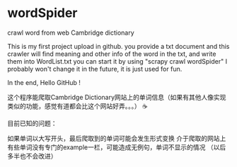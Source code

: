 # wordSpider
crawl word from web Cambridge dictionary

This is my first project upload in github.
you provide a txt document and this crawler will find meaning and other info of the word in the txt, and write them into WordList.txt
you can start it by using "scrapy crawl wordSpider"
I probably won't change it in the future, it is just used for fun.

In the end, Hello GitHub !


这个程序能爬取Cambridge Dictionary网站上的单词信息（如果有其他人像实现类似的功能，感觉有道都会比这个网站好弄。。。） :coffee:

目前已知的问题：

如果单词以大写开头，最后爬取到的单词可能会发生形式变换
介于爬取的网站上有些单词没有专门的example一栏，可能造成无例句，单词不显示的情况
（以后多半也不会改进）
